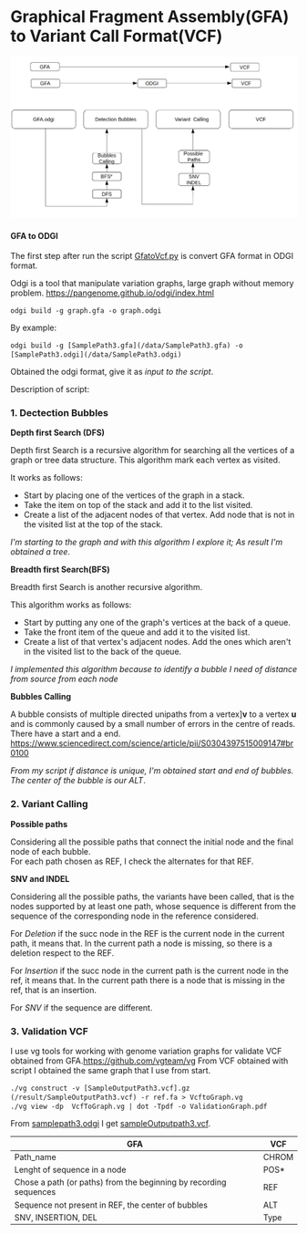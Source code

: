 # Graphical Fragment Assembly(GFA) to Variant Call Format(VCF)

![](/figures/RecapScript.png)

#### GFA to ODGI
The first step after run the script [GfatoVcf.py](/VGpop/GfatoVCF.py) is convert GFA format in ODGI format.

Odgi is a tool that manipulate variation graphs, large graph without memory problem.
https://pangenome.github.io/odgi/index.html

```
odgi build -g graph.gfa -o graph.odgi
```
By example:
```
odgi build -g [SamplePath3.gfa](/data/SamplePath3.gfa) -o [SamplePath3.odgi](/data/SamplePath3.odgi)
```
Obtained the odgi format, give it as _input to the script_. 

Description of script:

### 1. Dectection Bubbles

**Depth first Search (DFS)**

Depth first Search is a recursive algorithm for searching all the vertices of a graph or tree data structure.
This algorithm  mark each vertex as visited.

It works as follows:
- Start by placing one of the vertices of the graph in a stack.
- Take the item on top of the stack and add it to the list visited.
- Create a list of the adjacent nodes of that vertex. Add node that is not in the visited list at the top of the stack.

_I'm starting to the graph and with this algorithm I explore it; As result I'm obtained a tree_.

**Breadth first Search(BFS)**

Breadth first Search is another recursive algorithm.

This algorithm works as follows:
- Start by putting any one of the graph's vertices at the back of a queue.
- Take the front item of the queue and add it to the visited list.
- Create a list of that vertex's adjacent nodes. Add the ones which aren't in the visited list to the back of the queue.

_I implemented this algorithm because to identify a bubble I need of distance from source from each node_ 

**Bubbles Calling**

A bubble consists of multiple directed unipaths from a vertex]**v** to a vertex **u** and is commonly caused by a small number of errors in the centre of reads. There have a start and a end. https://www.sciencedirect.com/science/article/pii/S0304397515009147#br0100

_From my script if distance is unique, I'm obtained start and end of bubbles. The center of the bubble is our ALT_. 

### 2. Variant Calling

**Possible paths**

Considering all the possible paths that connect the initial node and the final node of each bubble.                   
For each path chosen as REF, I check the alternates for that REF.

**SNV and INDEL**

Considering all the possible paths, the variants have been called, that is the nodes supported by at least one path, whose sequence is different from the sequence of the corresponding node in the reference considered.

For _Deletion_ if the succ node in the REF is the current node in the current path, it means that. In the current path a node is missing, so there is a deletion respect to the REF.

For _Insertion_ if the succ node in the current path is the current node in the ref, it means that. In the current path there is a node that is missing in the ref, that is an insertion. 

For _SNV_ if the sequence are different.

### 3. Validation VCF

I use vg tools for working with genome variation graphs for validate VCF obtained from GFA.https://github.com/vgteam/vg 
From VCF obtained with script I obtained the same graph that I use from start. 

```
./vg construct -v [SampleOutputPath3.vcf].gz (/result/SampleOutputPath3.vcf) -r ref.fa > VcftoGraph.vg
./vg view -dp  VcfToGraph.vg | dot -Tpdf -o ValidationGraph.pdf

```
From [samplepath3.odgi](/data/samplepath3.odgi) I get [sampleOutputpath3.vcf](/result/sampleOutputpath3.vcf).

GFA | VCF
------------ | -------------
Path_name                   | CHROM
Lenght of sequence in a node| POS*
Chose a path (or paths) from the beginning by recording sequences | REF
Sequence not present in REF, the center of bubbles | ALT
SNV, INSERTION, DEL | Type
 
